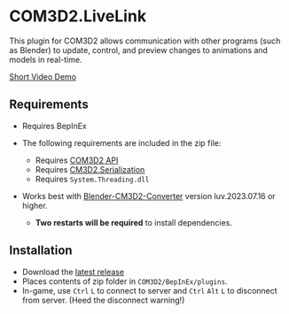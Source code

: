 # COM3D2.LiveLink
This plugin for COM3D2 allows communication with other programs (such as Blender)
to update, control, and preview changes to animations and models in real-time.

[Short Video Demo](https://twitter.com/i/status/1680766109438418945)

## Requirements
- Requires BepInEx
- The following requirements are included in the zip file:
  - Requires [COM3D2 API](https://github.com/DeathWeasel1337/COM3D2_Plugins#com3d2-api)
  - Requires [CM3D2.Serialization](https://github.com/luvoid/CM3D2.Serialization)
  - Requires `System.Threading.dll`

- Works best with [Blender-CM3D2-Converter](https://github.com/luvoid/Blender-CM3D2-Converter/releases) version luv.2023.07.16 or higher.
  - **Two restarts will be required** to install dependencies.

## Installation
- Download the [latest release](https://github.com/luvoid/COM3D2.LiveLink/releases)
- Places contents of zip folder in `COM3D2/BepInEx/plugins`.
- In-game, use `Ctrl` `L` to connect to server and `Ctrl` `Alt` `L` to disconnect from server. (Heed the disconnect warning!)


